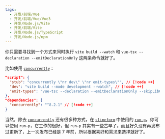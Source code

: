 ```yaml
---
tags:
  - 开发/前端/Vue
  - 开发/前端/Vue/Vue3
  - 开发/Node.js/Vite
  - 开发/前端/Vite
  - 开发/Node.js/TypeScript
  - 开发/Node.js/npm
---
```


你只需要寻找到一个方式来同时执行 `vite build --watch` 和 `vue-tsx --declaration --emitDeclarationOnly` 这两条命令就好了。

比如使用 [`concurrently`](https://www.npmjs.com/package/concurrently)：

```json
"script": {
  "stub": "concurrently \"nr dev\" \"nr emit-types\"", // [!code ++]
  "dev": "vite build --mode development --watch", // [!code ++]
  "emit-types": "vue-tsc --declaration --emitDeclarationOnly --skipLibCheck" // [!code ++]
},
"dependencies": {
  "concurrently": "^8.2.1" // [!code ++]
}
```

当然，除去 [`concurrently`](https://www.npmjs.com/package/concurrently) 还有很多种方式，在 [`slimeform`](https://github.com/LittleSound/slimeform) 中使用的 [`run-p`](https://www.npmjs.com/package/run-p)，你可以使用 `run-p`，它工作的很好，但 `run-p` 其实有一些古早了，而且好久没有再发布过更新了，上一次发布已经是 7 年前，所以根据喜好和需求来选择就好了。